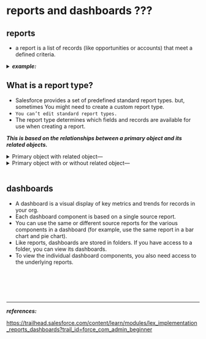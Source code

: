 
# reports and dashboards ???

## reports
-  a report is a list of records (like opportunities or accounts) that meet a defined criteria.

<details>
<summary>  <b><em> example: </em></b>  </summary>  
<p>

---  
  
When Sita asked Maria which products are top sellers, Maria created a report that returned a list of all opportunities with products. Then, she:
  - Filtered to show only Closed Won opportunities for “active” products from this financial year.
  - Grouped by product family.
  - Summed the total number sold.
  - Displayed the results in a vertical bar chart, so Sita could easily see the results.

---  
  
</p>
</details>


## What is a report type?
  - Salesforce provides a set of predefined standard report types. but, sometimes You might need to create a custom report type.
  - ``You can’t edit standard report types.``
  - The report type determines which fields and records are available for use when creating a report. 
 
***This is based on the relationships between a primary object and its related objects.***

<details>
<summary> Primary object with related object— </summary> 
<p> 

Records returned are only those where the primary object has at least one related object record. In our example of Opportunities with Products, the only records that would be displayed on the report would be opportunities that have at least one related product record.
</p>
</details>

<details>  
<summary> Primary object with or without related object— </summary> 
<p>  

Records returned are those where the primary object may or may not have a related object record. If we were to create a custom report type, Opportunities with or without Products, then opportunities would be displayed whether or not they have a related product record.
</p>
</details>

<br/>


## dashboards
  - A dashboard is a visual display of key metrics and trends for records in your org. 
  - Each dashboard component is based on a single source report. 
  - You can use the same or different source reports for the various components in a dashboard (for example, use the same report in a bar chart and pie chart).
  - Like reports, dashboards are stored in folders. If you have access to a folder, you can view its dashboards. 
  - To view the individual dashboard components, you also need access to the underlying reports.




<br/>


<br/>


<br/>


<br/>


---
***references:***


https://trailhead.salesforce.com/content/learn/modules/lex_implementation_reports_dashboards?trail_id=force_com_admin_beginner



